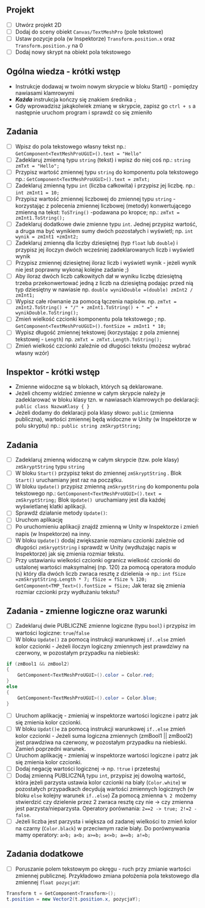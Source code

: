 
## Projekt
- [ ] Utwórz projekt 2D
- [ ] Dodaj do sceny obiekt `Canvas/TextMeshPro` (pole tekstowe)
- [ ] Ustaw pozycje pola (w Inspektorze) `Transform.position.x` oraz `Transform.position.y` na 0
- [ ] Dodaj nowy skrypt na obiekt pola tekstowego

## Ogólna wiedza - krótki wstęp
- Instrukcje dodawaj w twoim nowym skrypcie w bloku Start() - pomiędzy nawiasami klamrowymi
- ***Każda*** instrukcja kończy się znakiem średnika `;`
- Gdy wprowadzisz jakąkolwiek zmianę w skrypcie, zapisz go `ctrl + s` a następnie uruchom program i sprawdź co się zmieniło

## Zadania
- [ ] Wpisz do pola tekstowego własny tekst np.: `GetComponent<TextMeshProUGUI>().text = "Hello"`
- [ ] Zadeklaruj zmienną typu `string` (tekst) i wpisz do niej coś np.: `string zmTxt = "Hello";`
- [ ] Przypisz wartość zmiennej typu `string` do komponentu pola tekstowego np.:  `GetComponent<TextMeshProUGUI>().text = zmTxt;`
- [ ] Zadeklaruj zmienną typu `int` (liczba całkowita) i przypisz jej liczbę. np.: `int zmInt1 = 10;`
- [ ] Przypisz wartość zmiennej liczbowej do zmiennej typu `string` - korzystając z polecenia zmiennej liczbowej (metody) konwertującego zmienną na tekst: `ToSTring()` -podawana po kropce; np.: `zmTxt = zmInt1.ToString();`
- [ ] Zadeklaruj dodatkowe dwie zmienne typu `int`. Jednej przypisz wartość, a druga ma być wynikiem sumy dwóch pozostałych i wyświetl; np. `int wynik = zmInt1 +zmInt2;`
- [ ] Zadeklaruj zmienną dla liczby dziesiętnej (typ `float` lub `double`) i przypisz jej iloczyn dwóch wcześniej zadeklarowanych liczb i wyświetl wynik
- [ ] Przypisz zmiennej dziesiętnej iloraz liczb i wyświetl wynik - jeżeli wynik nie jest poprawny wykonaj kolejne zadanie ;) 
- [ ] Aby iloraz dwóch liczb całkowitych dał w wyniku liczbę dziesiętną trzeba przekonwertować jedną z liczb na dziesiętną podając przed nią typ dziesiętny w nawiasie np. `double wynikDouble =(double) zmInt2 / zmInt1;`
- [ ] Wypisz całe równanie za pomocą łączenia napisów. np. `zmTxt = zmInt2.ToString() + "/" + zmInt1.ToString() + " =" + wynikDouble.ToString();`
- [ ] Zmień wielkość czcionki  komponentu pola tekstowego ; np. `GetComponent<TextMeshProUGUI>().fontSize = zmInt1 * 10;`
- [ ] Wypisz długość zmiennej tekstowej (korzystając z pola zmiennej tekstowej - `Length`) np. `zmTxt = zmTxt.Length.ToString();`
- [ ] Zmień wielkość czcionki zależnie od długości tekstu (możesz wybrać własny wzór)

## Inspektor - krótki wstęp
- Zmienne widoczne są w blokach, których są deklarowane.
- Jeżeli chcemy widzieć zmienne w całym skrypcie należy je zadeklarować w bloku klasy tzn. w nawiasach klamrowych po deklaracji: `public class NazwaKlasy { }`
- Jeżeli dodamy do deklaracji pola klasy słowo: `public` (zmienna publiczna), wartości zmiennej będą widoczne w Unity (w Inspektorze w polu skryptu) np.: `public string zmSkryptString;`
## Zadania
- [ ] Zadeklaruj zmienną widoczną w całym skrypcie (tzw. pole klasy)  `zmSkryptString` typu `string` 
- [ ] W bloku `Start()` przypisz tekst do zmiennej `zmSkryptString` . Blok `Start()` uruchamiany jest raz na początku.
- [ ] W bloku `Update()` przypisz zmienną  `zmSkryptString` do komponentu pola tekstowego np.: `GetComponent<TextMeshProUGUI>().text = zmSkryptString;` Blok `Update() `uruchamiany jest dla każdej wyświetlanej klatki aplikacji. 
- [ ] Sprawdź działanie metody `Update()`:
- [ ]  Uruchom aplikację
- [ ] Po uruchomieniu aplikacji znajdź zmienną w Unity w Inspektorze i zmień napis (w Inspektorze) na inny.
- [ ] W bloku `Update()` dodaj zwiększanie rozmiaru czcionki zależnie od długości `zmSkryptString` i sprawdź w Unity (wydłużając napis w Inspektorze) jak się zmienia rozmiar tekstu.
- [ ] Przy ustawianiu wielkości czcionki ogranicz wielkość czcionki do ustalonej wartości maksymalnej (np. 120) za pomocą operatora modulo (`%`) który dla dwóch liczb  zwraca resztę z dzielenia -> np.: `int` `fSize =zmSkryptString.Length * 7; fSize = fSize % 120;  GetComponent<TMP_Text>().fontSize = fSize;` Jak teraz się zmienia rozmiar czcionki przy wydłużaniu tekstu?

## Zadania - zmienne logiczne oraz warunki
- [ ] Zadeklaruj dwie PUBLICZNE zmienne logiczne (typu `bool`) i przypisz im wartości logiczne: `true`/`false`
- [ ] W bloku `Update()` za pomocą instrukcji warunkowej `if..else` zmień kolor czcionki - Jeżeli iloczyn logiczny zmiennych jest prawdziwy na czerwony, w pozostałym przypadku na niebieski:
```C#
if (zmBool1 && zmBool2)
{  
    GetComponent<TextMeshProUGUI>().color = Color.red;
}
else
{
	GetComponent<TextMeshProUGUI>().color = Color.blue;
}
```
- [ ] Uruchom aplikację - zmieniaj w inspektorze wartości logiczne i patrz jak się zmienia kolor czcionki.
- [ ] W bloku `Updat()e` za pomocą instrukcji warunkowej `if..else` zmień kolor czcionki - Jeżeli suma logiczna zmiennych (zmBool1 || zmBool2) jest prawdziwa na czerwony, w pozostałym przypadku na niebieski. Zamień poprzedni warunek.
- [ ] Uruchom aplikację - zmieniaj w inspektorze wartości logiczne i patrz jak się zmienia kolor czcionki.
- [ ] Dodaj negację wartości logicznej -> np. `!true`  i przetestuj
- [ ] Dodaj zmienną PUBLICZNĄ typu `int`, przypisz jej dowolną wartość, która jeżeli parzysta ustawia kolor czcionki na biały (`Color.white`) w pozostałych przypadkach decydują wartości zmiennych logicznych (w bloku `else` kolejny warunek `if..else`)  Za pomocą zmienna `% 2 `możemy stwierdzić czy dzielenie przez 2 zwraca resztę czy nie -> czy zmienna jest parzysta/nieparzysta. Operatory porównania: `2==2 -> true; 2!=2 - false`.
- [ ] Jeżeli liczba jest parzysta i większa od zadanej wielkości to zmień kolor na czarny (`Color.black`) w przeciwnym razie biały. Do porównywania mamy operatory: `a>b; a<b; a>=b; a<=b; a==b; a!=b; `

## Zadania dodatkowe
- [ ] Poruszanie polem tekstowym po okręgu - ruch przy zmianie wartości zmiennej publicznej. Przykładowo zmiana położenia pola tekstowego dla zmiennej `float pozycjaY`:
```C#
Transform t = GetComponent<Transform>();
t.position = new Vector2(t.position.x, pozycjaY);	
```




